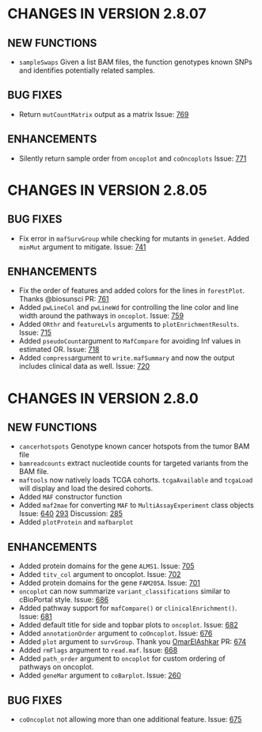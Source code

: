 # CHANGES IN VERSION 2.8.07

## NEW FUNCTIONS
- `sampleSwaps` Given a list BAM files, the function genotypes known SNPs and identifies potentially related samples.

## BUG FIXES
- Return `mutCountMatrix` output as a matrix Issue: [769](https://github.com/PoisonAlien/maftools/issues/769)

## ENHANCEMENTS
- Silently return sample order from `oncoplot` and `coOncoplots` Issue: [771](https://github.com/PoisonAlien/maftools/issues/771)


# CHANGES IN VERSION 2.8.05

## BUG FIXES
- Fix error in `mafSurvGroup` while checking for mutants in `geneSet`. Added `minMut` argument to mitigate. Issue: [741](https://github.com/PoisonAlien/maftools/issues/741)

## ENHANCEMENTS
- Fix the order of features and added colors for the lines in `forestPlot`. Thanks @biosunsci PR: [761](https://github.com/PoisonAlien/maftools/issues/761)
- Added `pwLineCol` and `pwLineWd` for controlling the line color and line width around the pathways in `oncoplot`. Issue: [759](https://github.com/PoisonAlien/maftools/issues/759)
- Added `ORthr` and `featureLvls` arguments to `plotEnrichmentResults`. Issue: [715](https://github.com/PoisonAlien/maftools/issues/715)
- Added `pseudoCount`argument to `MafCompare` for avoiding Inf values in estimated OR. Issue:  [718](https://github.com/PoisonAlien/maftools/issues/718)
- Added `compress`argument to `write.mafSummary` and now the output includes clinical data as well. Issue:  [720](https://github.com/PoisonAlien/maftools/issues/720)

# CHANGES IN VERSION 2.8.0

## NEW FUNCTIONS
- `cancerhotspots` Genotype known cancer hotspots from the tumor BAM file
- `bamreadcounts` extract nucleotide counts for targeted variants from the BAM file.
- `maftools` now natively loads TCGA cohorts. `tcgaAvailable` and `tcgaLoad` will display and load the desired cohorts.
- Added `MAF` constructor function
- Added `maf2mae` for converting `MAF` to `MultiAssayExperiment` class objects Issue: [640](https://github.com/PoisonAlien/maftools/issues/640) [293](https://github.com/waldronlab/MultiAssayExperiment/pull/293) Discussion: [285](https://github.com/waldronlab/MultiAssayExperiment/discussions/285)
- Added `plotProtein` and `mafbarplot`

## ENHANCEMENTS
- Added protein domains for the gene `ALMS1`. Issue: [705](https://github.com/PoisonAlien/maftools/issues/705)
- Added `titv_col` argument to oncoplot. Issue: [702](https://github.com/PoisonAlien/maftools/issues/702)
- Added protein domains for the gene `FAM205A`. Issue: [701](https://github.com/PoisonAlien/maftools/issues/701)
- `oncoplot` can now summarize `variant_classifications` similar to cBioPortal style. Issue: [686](https://github.com/PoisonAlien/maftools/issues/686) 
- Added pathway support for `mafCompare()` or `clinicalEnrichment()`. Issue: [681](https://github.com/PoisonAlien/maftools/issues/681) 
- Added default title for side and topbar plots to `oncoplot`. Issue: [682](https://github.com/PoisonAlien/maftools/issues/682) 
- Added `annotationOrder` argument to `coOncoplot`. Issue: [676](https://github.com/PoisonAlien/maftools/issues/676) 
- Added `plot` argument to `survGroup`. Thank you [OmarElAshkar](https://github.com/OmarElAshkar) PR: [674](https://github.com/PoisonAlien/maftools/issues/674) 
- Added `rmFlags` argument to `read.maf`. Issue: [668](https://github.com/PoisonAlien/maftools/issues/668)
- Added `path_order` argument to `oncoplot` for custom ordering of pathways on oncoplot. 
- Added `geneMar` argument to `coBarplot`. Issue: [260](https://github.com/PoisonAlien/maftools/issues/260) 

## BUG FIXES
- `coOncoplot` not allowing more than one additional feature. Issue: [675](https://github.com/PoisonAlien/maftools/issues/675)
